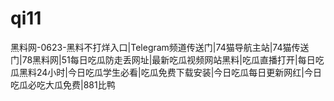 # qi11
黑料网-0623-黑料不打烊入口|Telegram频道传送门|74猫导航主站|74猫传送门|78黑料网|51每日吃瓜防走丢网址|最新吃瓜视频网站黑料|吃瓜直播打开|每日吃瓜黑料24小时|今日吃瓜学生必看|吃瓜免费下载安装|今日吃瓜每日更新网红|今日吃瓜必吃大瓜免费|881比鸭
